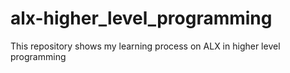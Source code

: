 # alx-higher_level_programming
This repository shows my learning process on ALX in higher level programming 
